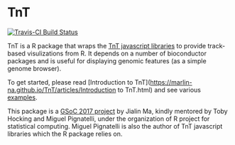 
# TnT

[![Travis-CI Build Status](https://travis-ci.org/Marlin-Na/TnT.svg?branch=master)](https://travis-ci.org/Marlin-Na/TnT)

TnT is a R package that wraps the [TnT javascript libraries](https://github.com/tntvis)
to provide track-based visulizations from R. It depends on a number of bioconductor
packages and is useful for displaying genomic features (as a simple genome browser).

To get started, please read [Introduction to TnT](https://marlin-na.github.io/TnT/articles/Introduction to TnT.html)
and see various [examples](https://marlin-na.github.io/TnT/examples).

This package is a
[GSoC 2017 project](https://summerofcode.withgoogle.com/dashboard/project/5521605556961280/overview/) by
Jialin Ma, kindly mentored by Toby Hocking and Miguel Pignatelli,
under the organization of R project for statistical computing. Miguel Pignatelli
is also the author of TnT javascript libraries which the R package relies on.

